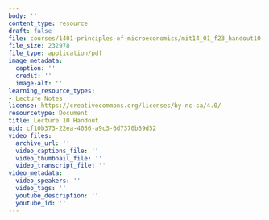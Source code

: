 ```yaml
---
body: ''
content_type: resource
draft: false
file: courses/1401-principles-of-microeconomics/mit14_01_f23_handout10.pdf
file_size: 232978
file_type: application/pdf
image_metadata:
  caption: ''
  credit: ''
  image-alt: ''
learning_resource_types:
- Lecture Notes
license: https://creativecommons.org/licenses/by-nc-sa/4.0/
resourcetype: Document
title: Lecture 10 Handout
uid: cf10b373-22ea-4056-a9c3-6d7370b59d52
video_files:
  archive_url: ''
  video_captions_file: ''
  video_thumbnail_file: ''
  video_transcript_file: ''
video_metadata:
  video_speakers: ''
  video_tags: ''
  youtube_description: ''
  youtube_id: ''
---
```

